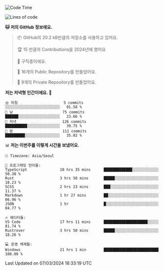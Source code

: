   <!--START_SECTION:waka-->
![Code Time](http://img.shields.io/badge/Code%20Time-431%20hrs%205%20mins-blue)

![Lines of code](https://img.shields.io/badge/%EC%A0%80%EB%8A%94%20%EC%97%AC%ED%83%9C%EA%B9%8C%EC%A7%80%20-208.0%20thousand%20%EC%A4%84%EC%9D%98%20%EC%BD%94%EB%93%9C%EB%A5%BC%20%EC%9E%91%EC%84%B1%ED%96%88%EC%96%B4%EC%9A%94.-blue)

**🐱 저의 GitHub 정보에요.** 

> 📦 GitHub의 20.2 kB만큼의 저장소를 사용하고 있어요. 
 > 
> 🏆 15 만큼의 Contributions을 2024년에 했어요
 > 
> 💼 구직중이에요.
 > 
> 📜 16개의 Public Repository를 만들었어요. 
 > 
> 🔑 9개의 Private Repository를 만들었어요. 
 > 
**저는 저녁형 인간이에요. 🦉** 

```text
🌞 아침                     5 commits           ░░░░░░░░░░░░░░░░░░░░░░░░░   01.58 % 
🌆 낮　                     75 commits          ██████░░░░░░░░░░░░░░░░░░░   23.66 % 
🌃 저녁                     126 commits         ██████████░░░░░░░░░░░░░░░   39.75 % 
🌙 밤　                     111 commits         █████████░░░░░░░░░░░░░░░░   35.02 % 
```


📊 **저는 이번주를 이렇게 시간을 보냈어요.** 

```text
🕑︎ Timezone: Asia/Seoul

💬 프로그래밍 언어들: 
TypeScript               10 hrs 35 mins      █████████████░░░░░░░░░░░░   50.38 % 
Rust                     3 hrs 50 mins       █████░░░░░░░░░░░░░░░░░░░░   18.23 % 
SCSS                     2 hrs 23 mins       ███░░░░░░░░░░░░░░░░░░░░░░   11.37 % 
Markdown                 1 hr 27 mins        ██░░░░░░░░░░░░░░░░░░░░░░░   06.96 % 
JSON                     1 hr                █░░░░░░░░░░░░░░░░░░░░░░░░   04.77 % 

🔥 에디터들: 
VS Code                  17 hrs 11 mins      ████████████████████░░░░░   81.74 % 
Rustrover                3 hrs 50 mins       █████░░░░░░░░░░░░░░░░░░░░   18.26 % 

💻 운영 체제들: 
Windows                  21 hrs 1 min        █████████████████████████   100.00 % 
```


 Last Updated on 07/03/2024 18:33:19 UTC
<!--END_SECTION:waka-->
